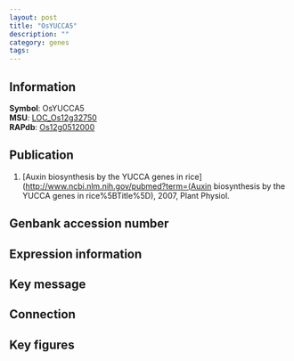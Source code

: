 ```yaml
---
layout: post
title: "OsYUCCA5"
description: ""
category: genes
tags: 
---
```


## Information
__Symbol__: OsYUCCA5  
__MSU__: [LOC_Os12g32750](http://rice.plantbiology.msu.edu/cgi-bin/ORF_infopage.cgi?orf=LOC_Os12g32750)  
__RAPdb__: [Os12g0512000](http://rapdb.dna.affrc.go.jp/viewer/gbrowse_details/irgsp1?name=Os12g0512000)  

## Publication
1. [Auxin biosynthesis by the YUCCA genes in rice](http://www.ncbi.nlm.nih.gov/pubmed?term=(Auxin biosynthesis by the YUCCA genes in rice%5BTitle%5D), 2007, Plant Physiol.

## Genbank accession number

## Expression information

## Key message

## Connection

## Key figures


